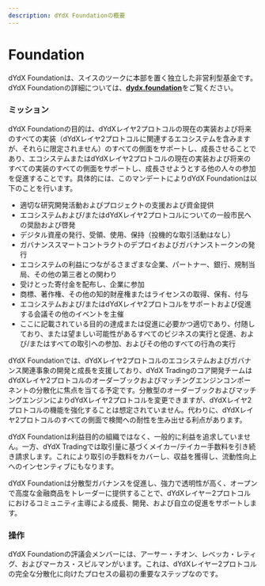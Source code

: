 ```yaml
---
description: dYdX Foundationの概要
---
```


# Foundation

dYdX Foundationは、スイスのツークに本部を置く独立した非営利型基金です。dYdX Foundationの詳細については、[**dydx.foundation**](https://dydx.foundation)をご覧ください。

### ミッション

dYdX Foundationの目的は、dYdXレイヤ2プロトコルの現在の実装および将来のすべての実装（dYdXレイヤ2プロトコルに関連するエコシステムを含みますが、それらに限定されません）のすべての側面をサポートし、成長させることであり、エコシステムまたはdYdXレイヤ2プロトコルの現在の実装および将来のすべての実装のすべての側面をサポートし、成長させようとする他の人々の参加を促進することです。具体的には、このマンデートによりdYdX Foundationは以下のことを行います。

* 適切な研究開発活動およびプロジェクトの支援および資金提供
* エコシステムおよび/またはdYdXレイヤ2プロトコルについての一般市民への奨励および啓発
* デジタル資産の発行、受領、使用、保持（投機的な取引活動はなし）
* ガバナンススマートコントラクトのデプロイおよびガバナンストークンの発行
* エコシステムの利益につながるさまざまな企業、パートナー、銀行、規制当局、その他の第三者との関わり
* 受けとった寄付金を配布し、企業に参加
* 商標、著作権、その他の知的財産権またはライセンスの取得、保有、付与
* エコシステムおよび/またはdYdXレイヤ2プロトコルをサポートおよび促進する会議その他のイベントを主催
* ここに記載されている目的の達成または促進に必要かつ適切であり、付随しており、または望ましい可能性があるすべてのビジネスの実行と促進、および/またはすべての取引への参加、およびその他のすべての行為の実行

dYdX Foundationでは、dYdXレイヤ2プロトコルのエコシステムおよびガバナンス関連事象の開発と成長を支援しており、dYdX Tradingのコア開発チームはdYdXレイヤ2プロトコルのオーダーブックおよびマッチングエンジンコンポーネントの分散化に焦点を当てる予定です。分散型のオーダーブックおよびマッチングエンジンによりdYdXレイヤ2プロトコルを変更できますが、dYdXレイヤ2プロトコルの機能を強化することは想定されていません。代わりに、dYdXレイヤ2プロトコルのすべての側面で検閲への耐性を生み出せる利点があります。

dYdX Foundationは利益目的の組織ではなく、一般的に利益を追求していません。一方、dYdX Tradingでは取引量に基づくメイカー/テイカー手数料を引き続き請求します。これにより取引の手数料をカバーし、収益を獲得し、流動性向上へのインセンティブにもなります。

dYdX Foundationは分散型ガバナンスを促進し、強力で透明性が高く、オープンで高度な金融商品をトレーダーに提供することで、dYdXレイヤー2プロトコルにおけるコミュニティ主導による成長、開発、および自立の促進をサポートします。

### 操作

dYdX Foundationの評議会メンバーには、アーサー・チオン、レベッカ・レティグ、およびマーカス・スピルマンがいます。これは、dYdXレイヤー2プロトコルの完全な分散化に向けたプロセスの最初の重要なステップなのです。
